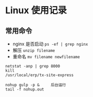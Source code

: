 # Linux 使用记录

## 常用命令

* nginx 是否启动 `ps -ef | grep nginx`
* 解压 `unzip filename`
* 重命名 `mv filename newfilename`

```
netstat -anp | grep 8000
kill 
/usr/local/erp/tx-site-express

nohup gulp -p &     后台运行
tail -f nohup.out
```

